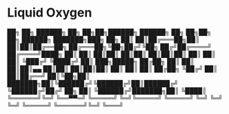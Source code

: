 # Liquid Oxygen
██╗     ██╗ ██████╗ ██╗   ██╗██╗██████╗      ██████╗ ██╗  ██╗██╗   ██╗ ██████╗ ███████╗███╗   ██╗
██║     ██║██╔═══██╗██║   ██║██║██╔══██╗    ██╔═══██╗╚██╗██╔╝╚██╗ ██╔╝██╔════╝ ██╔════╝████╗  ██║
██║     ██║██║   ██║██║   ██║██║██║  ██║    ██║   ██║ ╚███╔╝  ╚████╔╝ ██║  ███╗█████╗  ██╔██╗ ██║
██║     ██║██║▄▄ ██║██║   ██║██║██║  ██║    ██║   ██║ ██╔██╗   ╚██╔╝  ██║   ██║██╔══╝  ██║╚██╗██║
███████╗██║╚██████╔╝╚██████╔╝██║██████╔╝    ╚██████╔╝██╔╝ ██╗   ██║   ╚██████╔╝███████╗██║ ╚████║
╚══════╝╚═╝ ╚══▀▀═╝  ╚═════╝ ╚═╝╚═════╝      ╚═════╝ ╚═╝  ╚═╝   ╚═╝    ╚═════╝ ╚══════╝╚═╝  ╚═══╝
